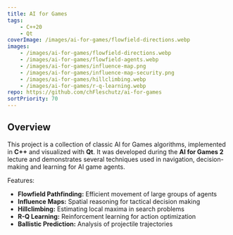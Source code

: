 ```yaml
---
title: AI for Games
tags: 
    - C++20
    - Qt
coverImage: /images/ai-for-games/flowfield-directions.webp
images: 
    - /images/ai-for-games/flowfield-directions.webp
    - /images/ai-for-games/flowfield-agents.webp
    - /images/ai-for-games/influence-map.png
    - /images/ai-for-games/influence-map-security.png
    - /images/ai-for-games/hillclimbing.webp
    - /images/ai-for-games/r-q-learning.webp
repo: https://github.com/chFleschutz/ai-for-games
sortPriority: 70
---
```


## Overview

This project is a collection of classic AI for Games algorithms, implemented in **C++** and visualized with **Qt**. It was developed during the **AI for Games 2** lecture and demonstrates several techniques used in navigation, decision-making and learning for AI game agents.

Features:
- **Flowfield Pathfinding:** Efficient movement of large groups of agents
- **Influence Maps:** Spatial reasoning for tactical decision making
- **Hillclimbing:** Estimating local maxima in search problems
- **R-Q Learning:** Reinforcement learning for action optimization
- **Ballistic Prediction:** Analysis of projectile trajectories
